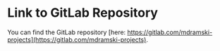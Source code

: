 # Link to GitLab Repository

You can find the GitLab repository [here: https://gitlab.com/mdramski-projects](https://gitlab.com/mdramski-projects).
